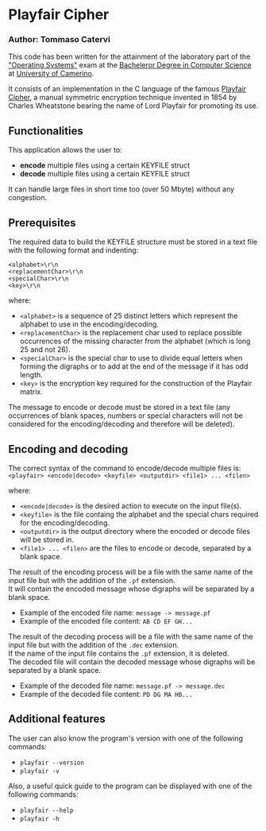 # Playfair Cipher

### Author: Tommaso Catervi

This code has been written for the attainment of the laboratory part of the ["Operating Systems"](http://didattica.cs.unicam.it/doku.php?id=didattica:triennale:so:ay_2021:lab) exam at the [Bacheleror Degree in Computer Science](http://www.cs.unicam.it) at [University of Camerino](http://www.unicam.it/).

It consists of an implementation in the C language of the famous [Playfair Cipher](https://en.wikipedia.org/wiki/Playfair_cipher), a manual symmetric encryption technique invented in 1854 by Charles Wheatstone bearing the name of Lord Playfair for promoting its use.

## Functionalities
This application allows the user to:
- **encode** multiple files using a certain KEYFILE struct
- **decode** multiple files using a certain KEYFILE struct

It can handle large files in short time too (over 50 Mbyte) without any congestion.

## Prerequisites
The required data to build the KEYFILE structure must be stored in a text file with the following format and indenting:

```<alphabet>\r\n```\
```<replacementChar>\r\n```\
```<specialChar>\r\n```\
```<key>\r\n```

where:
- ```<alphabet>``` is a sequence of 25 distinct letters which represent the alphabet to use in the encoding/decoding.
- ```<replacementChar>``` is the replacement char used to replace possible occurrences of the missing character from the alphabet (which is long 25 and not 26).
- ```<specialChar>``` is the special char to use to divide equal letters when forming the digraphs or to add at the end of the message if it has odd length.
- ```<key>``` is the encryption key required for the construction of the Playfair matrix.

The message to encode or decode must be stored in a text file (any occurrences of blank spaces, numbers or special characters will not be considered for the encoding/decoding and therefore will be deleted).

## Encoding and decoding
The correct syntax of the command to encode/decode multiple files is:\
```<playfair> <encode|decode> <keyfile> <outputdir> <file1> ... <filen>```

where:
- ```<encode|decode>``` is the desired action to execute on the input file(s).
- ```<keyfile>``` is the file containg the alphabet and the special chars required for the encoding/decoding.
- ```<outputdir>``` is the output directory where the encoded or decode files will be stored in.
- ```<file1> ... <filen>``` are the files to encode or decode, separated by a blank space.

The result of the encoding process will be a file with the same name of the input file but with the addition of the ```.pf``` extension.\
It will contain the encoded message whose digraphs will be separated by a blank space.
- Example of the encoded file name: ```message -> message.pf```
- Example of the encoded file content: ```AB CD EF GH...```

The result of the decoding process will be a file with the same name of the input file but with the addition of the ```.dec``` extension.\
If the name of the input file contains the ```.pf``` extension, it is deleted.\
The decoded file will contain the decoded message whose digraphs will be separated by a blank space.
- Example of the decoded file name: ```message.pf -> message.dec```
- Example of the decoded file content: ```PD DG MA HB...```

## Additional features
The user can also know the program's version with one of the following commands:
- ```playfair --version```
- ```playfair -v```

Also, a useful quick guide to the program can be displayed with one of the following commands:
- ```playfair --help```
- ```playfair -h```
